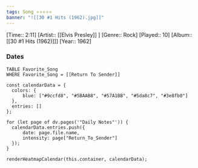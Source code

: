 ```yaml
---
tags: Song ⭐⭐⭐⭐⭐ 
banner: "![[30 #1 Hits (1962).jpg]]"
---
```

[Time:: 2:11]
[Artist:: [[Elvis Presley]] ]
[Genre:: Rock]
[Played:: 10]
[Album:: [[30 #1 Hits (1962)]]]
[Year:: 1962]
### Dates
````dataview
TABLE Favorite_Song
WHERE Favorite_Song = [[Return To Sender]]
````
  ```dataviewjs
const calendarData = { 
	colors: { 
		blue: ["#9ccfd8", "#5BAAB8", "#57A1BB", "#5da8c7", "#3e8fb0"] 
	}, 
	entries: [] 
}; 

for (let page of dv.pages('"Daily Notes"')) { 
	calendarData.entries.push({ 
		date: page.file.name, 
		intensity: page["Return_To_Sender"]
	}); 
} 

renderHeatmapCalendar(this.container, calendarData);
```
